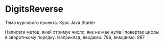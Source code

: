 # DigitsReverse
Тема курсового проекта. Курс Java Starter

Написати метод, який отримує  число, яке не має нулів і повертає цифры в
зворотньому порядку.
Наприклад, вводимо: 789, виводимо: 987
